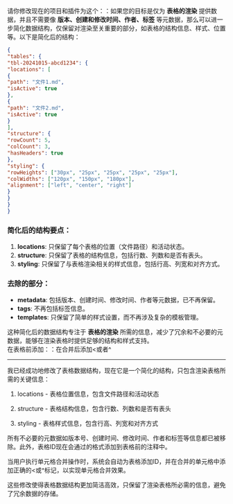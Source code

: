 请你修改现在的项目和插件为这个：：如果您的目标是仅为 **表格的渲染** 提供数据，并且不需要像 **版本、创建和修改时间、作者、标签** 等元数据，那么可以进一步简化数据结构，仅保留对渲染至关重要的部分，如表格的结构信息、样式、位置等。以下是简化后的结构：  
  
```json  
{  
"tables": {  
"tbl-20241015-abcd1234": {  
"locations": [  
{  
"path": "文件1.md",  
"isActive": true  
},  
{  
"path": "文件2.md",  
"isActive": true  
}  
],  
"structure": {  
"rowCount": 5,  
"colCount": 3,  
"hasHeaders": true  
},  
"styling": {  
"rowHeights": ["30px", "25px", "25px", "25px", "25px"],  
"colWidths": ["120px", "150px", "180px"],  
"alignment": ["left", "center", "right"]  
}  
}  
}  
}  
```  
  
### 简化后的结构要点：  
  
1. **locations**: 只保留了每个表格的位置（文件路径）和活动状态。  
2. **structure**: 只保留了表格的结构信息，包括行数、列数和是否有表头。  
3. **styling**: 只保留了与表格渲染相关的样式信息，包括行高、列宽和对齐方式。  
  
### 去除的部分：  
  
* **metadata**: 包括版本、创建时间、修改时间、作者等元数据，已不再保留。  
* **tags**: 不再包括标签信息。  
* **templates**: 只保留了简单的样式设置，而不再涉及复杂的模板管理。  
  
这种简化后的数据结构专注于 **表格的渲染** 所需的信息，减少了冗余和不必要的元数据，能够在渲染表格时提供足够的结构和样式支持。  
在表格前添加<!-- table-id: tbl-20241016-e5f6g7h8 -->：：在合并后添加<或者^


---

我已经成功地修改了表格数据结构，现在它是一个简化的结构，只包含渲染表格所需的关键信息：

1. locations - 表格位置信息，包含文件路径和活动状态

2. structure - 表格结构信息，包含行数、列数和是否有表头

3. styling - 表格样式信息，包含行高、列宽和对齐方式

所有不必要的元数据如版本号、创建时间、修改时间、作者和标签等信息都已被移除。此外，表格ID现在会通过<!-- table-id: tbl-20241016-e5f6g7h8 -->的格式添加到表格前的注释中。

当用户执行单元格合并操作时，系统会自动为表格添加ID，并在合并的单元格中添加正确的<或^标记，以实现单元格合并效果。

这些修改使得表格数据结构更加简洁高效，只保留了渲染表格所必需的信息，避免了冗余数据的存储。

